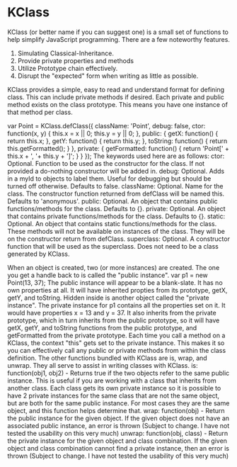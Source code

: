 # KClass
KClass (or better name if you can suggest one) is a small set of functions to help simplify JavaScript programming. There are a few noteworthy features.

1. Simulating Classical-Inheritance.
2. Provide private properties and methods
3. Utilize Prototype chain effectively.
4. Disrupt the "expected" form when writing as little as possible.

KClass provides a simple, easy to read and understand format for defining class. This can include private methods if desired. Each private and public method exists on the class prototype. This means you have one instance of that method per class.

var Point = KClass.defClass({
  className: 'Point',
  debug: false,
  ctor: function(x, y) {
    this.x = x || 0;
    this.y = y || 0;
  },
  public: {
    getX: function() {
      return this.x;
    },
    getY: function() {
      return this.y;
    },
    toString: function() {
      return this.getFormatted();
    }
  },
  private: {
    getFormatted: function() {
      return 'Point[' + this.x + ', '+ this.y + ']';
    }
  }
});
The keywords used here are as follows:
  ctor: Optional. Function to be used as the constructor for the class. If not provided a do-nothing constructor will be added in.
  debug: Optional. Adds in a myId to objects to label them. Useful for debugging but should be turned off otherwise. Defaults to false.
  className: Optional. Name for the class. The constructor function returned from defClass will be named this. Defaults to 'anonymous'.
  public: Optional. An object that contains public functions/methods for the class. Defaults to {}.
  private: Optional. An object that contains private functions/methods for the class. Defaults to {}.
  static: Optional. An object that contains static functions/methods for the class. These methods will not be available on instances of the class. They will be on the constructor return from defClass.
  superclass: Optional. A constructor function that will be used as the superclass. Does not need to be a class generated by KClass.

When an object is created, two (or more instances) are created. The one you get a handle back to is called the "public instance".
var p1 = new Point(13, 37);
The public instance will appear to be a blank-slate. It has no own properties at all. It will have inherited propties from its prototype, getX, getY, and toString. 
Hidden inside is another object called the "private instance". The private instance for p1 contains all the properties set on it. It would have properties x = 13 and y = 37. It also inherits from the private prototype, which in turn inherits from the public prototype, so it will have getX, getY, and toString functions from the public prototype, and getFormatted from the private prototype.
Each time you call a method on a KClass, the context "this" gets set to the private instance. This makes it so you can effectively call any public or private methods from within the class definition.
The other functions bundled with KClass are is, wrap, and unwrap. They all serve to assist in writing classes with KClass.
is: function(obj1, obj2) - Returns true if the two objects refer to the same public instance. This is useful if you are working with a class that inherits from another class. Each class gets its own private instance so it is possible to have 2 private instances for the same class that are not the same object, but are both for the same public instance. For most cases they are the same object, and this function helps determine that.
wrap: function(obj) - Return the public instance for the given object. If the given object does not have an associated public instance, an error is thrown (Subject to change. I have not tested the usability on this very much)
unwrap: function(obj, class) - Return the private instance for the given object and class combination. If the given object and class combination cannot find a private instance, then an error is thrown (Subject to change. I have not tested the usability of this very much)
